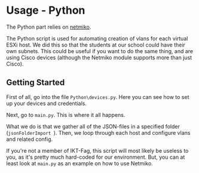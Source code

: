# Usage - Python

The Python part relies on [netmiko](https://github.com/ktbyers/netmiko).

The Python script is used for automating creation of vlans for each virtual ESXi host. We did this so that the students at our school could have their own subnets. This could be useful if you want to do the same thing, and are using Cisco devices (although the Netmiko module supports more than just Cisco).

## Getting Started

First of all, go into the file `Python\devices.py`. Here you can see how to set up your devices and credentials.

Next, go to `main.py`. This is where it all happens.

What we do is that we gather all of the JSON-files in a specified folder (`jsonFolderImport `). Then, we loop through each host and configure vlans and related config.

If you're not a member of IKT-Fag, this script will most likely be useless to you, as it's pretty much hard-coded for our environment. But, you can at least look at `main.py` as an example on how to use Netmiko.
